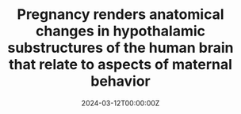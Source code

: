 ---
title: "Pregnancy renders anatomical changes in hypothalamic substructures of the human brain that relate to aspects of maternal behavior"
authors:
- Klara Spalek
- Milou Straathof
- Lal Koyuncu
- Hakon Grydeland
- Anouk van der Geest
- Sophie R. van't Hof
- Eveline A. Crone
- Erika Barba-Müller
- Susana Carmona
- Damiaan Denys
- Christian K. Tamnes
- Sarah Burke
- Elseline Hoekzema

date: "2024-03-12T00:00:00Z"
doi: ""
publishDate: "2024-03-12T00:00:00Z"
publication_types: ["2"]
publication: "In *Psychoneuroendocrinology*"
tags:
- Maternidad
featured: false
links:
- name: Enlace al artículo
  url: https://www.sciencedirect.com/science/article/pii/S0306453024000659
---
